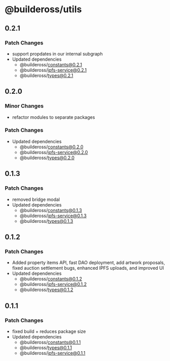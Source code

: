 # @buildeross/utils

## 0.2.1

### Patch Changes

- support propdates in our internal subgraph
- Updated dependencies
  - @buildeross/constants@0.2.1
  - @buildeross/ipfs-service@0.2.1
  - @buildeross/types@0.2.1

## 0.2.0

### Minor Changes

- refactor modules to separate packages

### Patch Changes

- Updated dependencies
  - @buildeross/constants@0.2.0
  - @buildeross/ipfs-service@0.2.0
  - @buildeross/types@0.2.0

## 0.1.3

### Patch Changes

- removed bridge modal
- Updated dependencies
  - @buildeross/constants@0.1.3
  - @buildeross/ipfs-service@0.1.3
  - @buildeross/types@0.1.3

## 0.1.2

### Patch Changes

- Added property items API, fast DAO deployment, add artwork proposals, fixed auction settlement bugs, enhanced IPFS uploads, and improved UI
- Updated dependencies
  - @buildeross/constants@0.1.2
  - @buildeross/ipfs-service@0.1.2
  - @buildeross/types@0.1.2

## 0.1.1

### Patch Changes

- fixed build + reduces package size
- Updated dependencies
  - @buildeross/constants@0.1.1
  - @buildeross/types@0.1.1
  - @buildeross/ipfs-service@0.1.1
